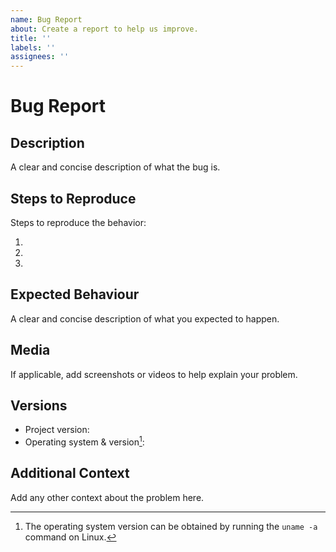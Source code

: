 ```yaml
---
name: Bug Report
about: Create a report to help us improve.
title: ''
labels: ''
assignees: ''
---
```


# Bug Report

## Description

A clear and concise description of what the bug is.

## Steps to Reproduce

Steps to reproduce the behavior:

1. 
2. 
3. 

## Expected Behaviour

A clear and concise description of what you expected to happen.

## Media

If applicable, add screenshots or videos to help explain your problem.

## Versions

- Project version: 
- Operating system & version[^1]: 

## Additional Context

Add any other context about the problem here.

[^1]: The operating system version can be obtained by running the `uname -a` command on Linux.
